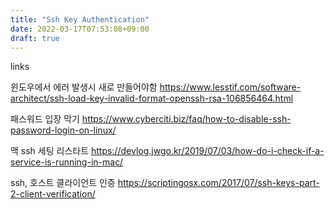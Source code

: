 ```yaml
---
title: "Ssh Key Authentication"
date: 2022-03-17T07:53:08+09:00
draft: true
---
```


links

윈도우에서 에러 발생시 새로 만들어야함
https://www.lesstif.com/software-architect/ssh-load-key-invalid-format-openssh-rsa-106856464.html

패스워드 입장 막기
https://www.cyberciti.biz/faq/how-to-disable-ssh-password-login-on-linux/

맥 ssh 세팅 리스타트
https://devlog.jwgo.kr/2019/07/03/how-do-i-check-if-a-service-is-running-in-mac/

ssh, 호스트 클라이언트 인증
https://scriptingosx.com/2017/07/ssh-keys-part-2-client-verification/

